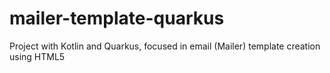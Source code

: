 # mailer-template-quarkus
Project with Kotlin and Quarkus, focused in email (Mailer) template creation using HTML5
